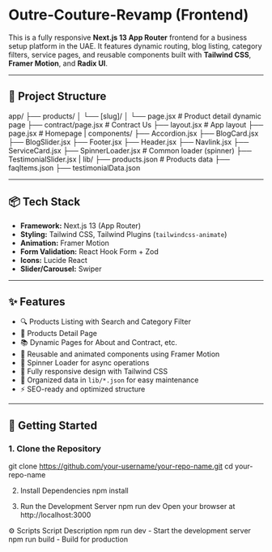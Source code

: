# Outre-Couture-Revamp (Frontend)

This is a fully responsive **Next.js 13 App Router** frontend for a business setup platform in the UAE. It features dynamic routing, blog listing, category filters, service pages, and reusable components built with **Tailwind CSS**, **Framer Motion**, and **Radix UI**.

---

## 📁 Project Structure

app/
├── products/
│ └── [slug]/
│ └── page.jsx # Product detail dynamic page
├── contract/page.jsx # Contract Us
├── layout.jsx # App layout
├── page.jsx # Homepage
|
components/
├── Accordion.jsx
├── BlogCard.jsx
├── BlogSlider.jsx
├── Footer.jsx
├── Header.jsx
├── Navlink.jsx
├── ServiceCard.jsx
├── SpinnerLoader.jsx # Common loader (spinner)
├── TestimonialSlider.jsx
|
lib/
├── products.json # Products data
├── faqItems.json
├── testimonialData.json


---

## 📦 Tech Stack

- **Framework:** Next.js 13 (App Router)
- **Styling:** Tailwind CSS, Tailwind Plugins (`tailwindcss-animate`)
- **Animation:** Framer Motion
- **Form Validation:** React Hook Form + Zod
- **Icons:** Lucide React
- **Slider/Carousel:** Swiper
---

## ✨ Features

- 🔍 Products Listing with Search and Category Filter
- 📄 Products Detail Page
- 📚 Dynamic Pages for About and Contract, etc.
- 🧩 Reusable and animated components using Framer Motion
- 🔄 Spinner Loader for async operations
- 🎨 Fully responsive design with Tailwind CSS
- 🧠 Organized data in `lib/*.json` for easy maintenance
- ⚡ SEO-ready and optimized structure

---

## 🧪 Getting Started

### 1. Clone the Repository
git clone https://github.com/your-username/your-repo-name.git
cd your-repo-name


2. Install Dependencies
npm install

3. Run the Development Server
npm run dev
Open your browser at http://localhost:3000

⚙️ Scripts
Script	Description
npm run dev	- Start the development server
npm run build	- Build for production
